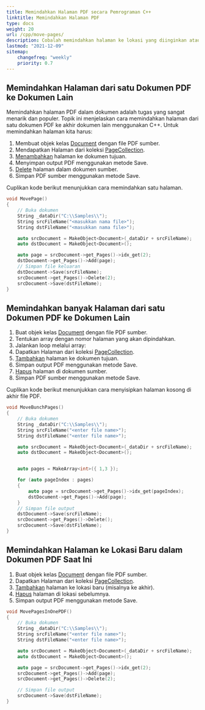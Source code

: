 ```yaml
---
title: Memindahkan Halaman PDF secara Pemrograman C++
linktitle: Memindahkan Halaman PDF
type: docs
weight: 20
url: /cpp/move-pages/
description: Cobalah memindahkan halaman ke lokasi yang diinginkan atau di akhir file PDF menggunakan Aspose.PDF untuk C++.
lastmod: "2021-12-09"
sitemap:
    changefreq: "weekly"
    priority: 0.7
---
```


## Memindahkan Halaman dari satu Dokumen PDF ke Dokumen Lain

Memindahkan halaman PDF dalam dokumen adalah tugas yang sangat menarik dan populer. Topik ini menjelaskan cara memindahkan halaman dari satu dokumen PDF ke akhir dokumen lain menggunakan C++. Untuk memindahkan halaman kita harus:

1. Membuat objek kelas [Document](https://reference.aspose.com/pdf/cpp/class/aspose.pdf.document) dengan file PDF sumber.
1. Mendapatkan Halaman dari koleksi [PageCollection](https://reference.aspose.com/pdf/cpp/class/aspose.pdf.page_collection).
1. [Menambahkan](https://reference.aspose.com/pdf/cpp/class/aspose.pdf.page_collection#abb0362ffa129a1e2e5650a2f2e7057c1) halaman ke dokumen tujuan.
1. Menyimpan output PDF menggunakan metode Save.
1. [Delete](https://reference.aspose.com/pdf/cpp/class/aspose.pdf.page_collection#afaa57836d1b206e396f2cb7dd91b5d15) halaman dalam dokumen sumber.
1. Simpan PDF sumber menggunakan metode Save.

Cuplikan kode berikut menunjukkan cara memindahkan satu halaman.

```cpp
void MovePage()
{
    // Buka dokumen
    String _dataDir("C:\\Samples\\");
    String srcFileName("<masukkan nama file>");
    String dstFileName("<masukkan nama file>");

    auto srcDocument = MakeObject<Document>(_dataDir + srcFileName);
    auto dstDocument = MakeObject<Document>();

    auto page = srcDocument->get_Pages()->idx_get(2);
    dstDocument->get_Pages()->Add(page);
    // Simpan file keluaran
    dstDocument->Save(srcFileName);
    srcDocument->get_Pages()->Delete(2);
    srcDocument->Save(dstFileName);
}
```

## Memindahkan banyak Halaman dari satu Dokumen PDF ke Dokumen Lain

1. Buat objek kelas [Document](https://reference.aspose.com/pdf/cpp/class/aspose.pdf.document) dengan file PDF sumber.
1. Tentukan array dengan nomor halaman yang akan dipindahkan.
1. Jalankan loop melalui array:
1. Dapatkan Halaman dari koleksi [PageCollection](https://reference.aspose.com/pdf/cpp/class/aspose.pdf.page_collection).
1. [Tambahkan](https://reference.aspose.com/pdf/cpp/class/aspose.pdf.page_collection#abb0362ffa129a1e2e5650a2f2e7057c1) halaman ke dokumen tujuan.
1. Simpan output PDF menggunakan metode Save.
1. [Hapus](https://reference.aspose.com/pdf/cpp/class/aspose.pdf.page_collection#afaa57836d1b206e396f2cb7dd91b5d15) halaman di dokumen sumber.
1. Simpan PDF sumber menggunakan metode Save.

Cuplikan kode berikut menunjukkan cara menyisipkan halaman kosong di akhir file PDF.

```cpp
void MoveBunchPages()
{
    // Buka dokumen
    String _dataDir("C:\\Samples\\");
    String srcFileName("<enter file name>");
    String dstFileName("<enter file name>");

    auto srcDocument = MakeObject<Document>(_dataDir + srcFileName);
    auto dstDocument = MakeObject<Document>();


    auto pages = MakeArray<int>({ 1,3 });

    for (auto pageIndex : pages)
    {
        auto page = srcDocument->get_Pages()->idx_get(pageIndex);
        dstDocument->get_Pages()->Add(page);
    }
    // Simpan file output
    dstDocument->Save(srcFileName);
    srcDocument->get_Pages()->Delete();
    srcDocument->Save(dstFileName);
}
```
## Memindahkan Halaman ke Lokasi Baru dalam Dokumen PDF Saat Ini

1. Buat objek kelas [Document](https://reference.aspose.com/pdf/cpp/class/aspose.pdf.document) dengan file PDF sumber.
1. Dapatkan Halaman dari koleksi [PageCollection](https://reference.aspose.com/pdf/cpp/class/aspose.pdf.page_collection).
1. [Tambahkan](https://reference.aspose.com/pdf/cpp/class/aspose.pdf.page_collection#abb0362ffa129a1e2e5650a2f2e7057c1) halaman ke lokasi baru (misalnya ke akhir).
1. [Hapus](https://reference.aspose.com/pdf/cpp/class/aspose.pdf.page_collection#afaa57836d1b206e396f2cb7dd91b5d15) halaman di lokasi sebelumnya.
1. Simpan output PDF menggunakan metode Save.

```cpp
void MovePagesInOnePDF()
{
    // Buka dokumen
    String _dataDir("C:\\Samples\\");
    String srcFileName("<enter file name>");
    String dstFileName("<enter file name>");

    auto srcDocument = MakeObject<Document>(_dataDir + srcFileName);
    auto dstDocument = MakeObject<Document>();

    auto page = srcDocument->get_Pages()->idx_get(2);
    srcDocument->get_Pages()->Add(page);
    srcDocument->get_Pages()->Delete(2);

    // Simpan file output
    srcDocument->Save(dstFileName);
}
```